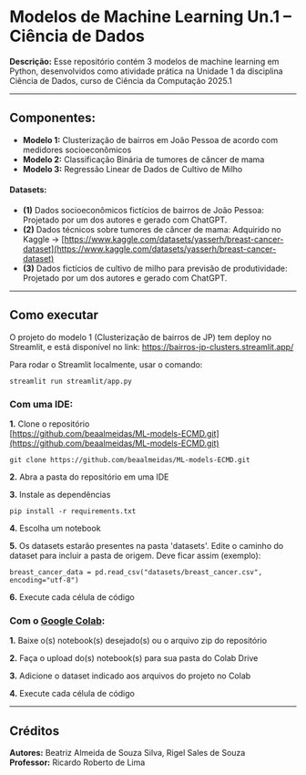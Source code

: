 # Modelos de Machine Learning Un.1 – Ciência de Dados

**Descrição:** Esse repositório contém 3 modelos de machine learning em Python, desenvolvidos como atividade prática na Unidade 1 da disciplina Ciência de Dados, curso de Ciência da Computação 2025.1

---

## Componentes:
- **Modelo 1:** Clusterização de bairros em João Pessoa de acordo com medidores socioeconômicos
- **Modelo 2:** Classificação Binária de tumores de câncer de mama
- **Modelo 3:** Regressão Linear de Dados de Cultivo de Milho

#### Datasets:
- **(1)** Dados socioeconômicos fictícios de bairros de João Pessoa: Projetado por um dos autores e gerado com ChatGPT.
- **(2)** Dados técnicos sobre tumores de câncer de mama: Adquirido no Kaggle → [https://www.kaggle.com/datasets/yasserh/breast-cancer-dataset](https://www.kaggle.com/datasets/yasserh/breast-cancer-dataset)
- **(3)** Dados fictícios de cultivo de milho para previsão de produtividade: Projetado por um dos autores e gerado com ChatGPT.

---

## Como executar

O projeto do modelo 1 (Clusterização de bairros de JP) tem deploy no Streamlit, e está disponível no link: https://bairros-jp-clusters.streamlit.app/

Para rodar o Streamlit localmente, usar o comando:
```
streamlit run streamlit/app.py
```

### Com uma IDE:
**1.** Clone o repositório  
[https://github.com/beaalmeidas/ML-models-ECMD.git](https://github.com/beaalmeidas/ML-models-ECMD.git)
```
git clone https://github.com/beaalmeidas/ML-models-ECMD.git
```

**2.** Abra a pasta do repositório em uma IDE

**3.** Instale as dependências
```
pip install -r requirements.txt
```

**4.** Escolha um notebook

**5.** Os datasets estarão presentes na pasta 'datasets'. Edite o caminho do dataset para incluir a pasta de origem. Deve ficar assim (exemplo):
```
breast_cancer_data = pd.read_csv("datasets/breast_cancer.csv", encoding="utf-8")
```

**6.** Execute cada célula de código

### Com o [Google Colab](https://colab.research.google.com):
**1.** Baixe o(s) notebook(s) desejado(s) ou o arquivo zip do repositório

**2.** Faça o upload do(s) notebook(s) para sua pasta do Colab Drive

**3.** Adicione o dataset indicado aos arquivos do projeto no Colab

**4.** Execute cada célula de código

---

## Créditos

**Autores:** Beatriz Almeida de Souza Silva, Rigel Sales de Souza
</br>
**Professor:** Ricardo Roberto de Lima
